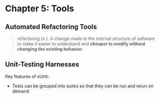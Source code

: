 # Chapter 5: Tools
## Automated Refactoring Tools
> refactoring (n.). A change made to the internal structure of software to make it easier to understand and **cheaper to modify without changing the existing behavior**.

## Unit-Testing Harnesses
Key features of xUnit:

* Tests can be grouped into *suites* so that they can be run and rerun on demand 


